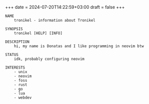 +++
date = 2024-07-20T14:22:59+03:00
draft = false
+++

```
NAME
    tronikel - information about Tronikel

SYNOPSIS
    tronikel [HELP] [INFO]

DESCRIPTION
    hi, my name is Donatas and I like programming in neovim btw

STATUS
    idk, probably configuring neovim

INTERESTS
    - unix
    - neovim
    - foss
    - rust
    - go
    - lua
    - webdev
```

